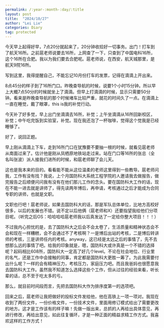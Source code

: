 ```yaml
---
permalink: /:year-:month-:day/:title
layout: post
title:  "2024/10/27"
author: "Lei Lie"
categories: Diary
tag: protected
---
```


今天早上起得好早，7点20分就起来了，20分钟收拾好一切事务。出门！打车到了航天16所。之前扈老师说要去16所，上网查了一下，只查到了中国电科16所，这个16所在合肥。我以为我们要去合肥呢。扈老师说，在西安，航天城那里，是航天9院16所。

写到这里，我得提醒自己，不能忘记10月份打车的发票，记得在滴滴上开出来。

8点45分的样子到了16所门口。昨晚查导航的时候，说要1个小时15分钟。所以早上大概7点50分的时候就坐上了滴滴。但早上打滴滴的时候，显示只需要50分钟。看来是昨晚查导航的那个时候堵车比较严重，就花的时间久了一点。在滴滴上一直在睡觉，戴了眼罩，this is我的补觉行动。

今天补了好多觉，早上出门坐滴滴去16所，补觉；上午坐滴滴从16所回新校区，补觉；中午吃完饭到实验室，补觉。现在我还泡了一杯咖啡，觉得这个觉我是已经睡够了。

好了，说回正题。

早上刚从滴滴上下车，走到16所门口在犹豫要不要抽一根的时候，就看见扈老师从南面过来了。估计他是刚从凤栖原地铁站走过来。站在门口等16所的张总（全名叫张波）派人接我们进所的时候，和扈老师聊了会儿天。

这也是我本来的目的。看看能不能从这位温柔的老师这里得到一些教导。扈老师问我，工作有没有找？我说，上个月国防科大系统工程学院的人邀请我去做报告，做完报告之后顺便问问我有没有在他们那儿工作的念头。要在国防科大工作的话，现在不能一进去就是讲师了，得先读两年博后，再申请，考核通过之后才能成为合同专职的讲师，也就是文职。

文职也行吧！扈老师说，如果去国防科大的话，那是军队总体单位，比地方高校好很多，以后的发展也不错。说不定以后他俩（扈老师和X）还要指望我给他们分项目呢。（听完之后OS：哈哈哈哈扈老师我以后真发达了一定给你整大项目！！！）

不过我内心担忧的是，去了国防科大之后会不会太卷了，生活质量和精神状态会不会和现在一样糟糕，会不会通过不了考核啊？一是博后出站的考核，二是博后转讲师的考核，三是讲师任内的考核。anyway，这已经是太远之后的事情了，先不去想那么远的事情了吧。给我的印象就是，嗯，国防科大或许真是一个不错的选择呢？起码相比608所，国防科大一定高了好几个level。不论在社会地位、行业里的名气，还是工作中会接触的同事，肯定都是国防科大更胜一筹了。为此我需要付出什么呢？一样的会有精神压力，考核压力，家庭压力吧。而且我爸妈也很愿意我去国防科大工作。虽然我不知道怎么选择这些个工作，但从过往的经验来看，听长辈的话，总不至于吃太多的亏。

那么，就目前时间段而言，先把去国防科大作为排序度第一的选项吧。

回来之后，扈老师让我把做好的投标文件发给他，他在高铁上一项一项对。我现在收到了两份文件，一份价格文件，一份技术文件，里面用修订模式给出了需要更改的地方。这才是工作该有的样子嘛！先做一版出来，总抓的人再给出具体意见，再进行修改，再给出意见，如此往复循环，才是一种正面的精益求精工作方式。我喜欢这样的工作方式！